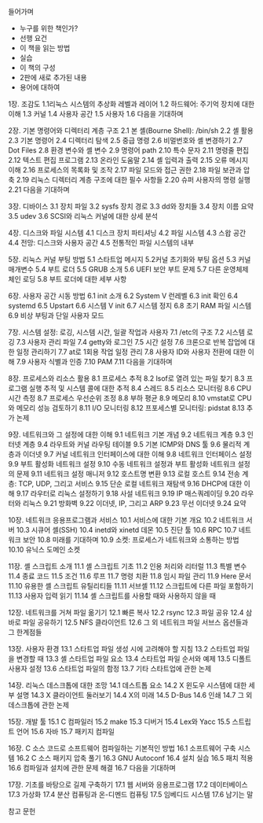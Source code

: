 

들어가며
- 누구를 위한 책인가?
- 선행 요건
- 이 책을 읽는 방법
- 실습
- 이 책의 구성
- 2판에 새로 추가된 내용
- 용어에 대하여

1장. 조감도
1.1리눅스 시스템의 추상화 레벨과 레이어
1.2 하드웨어: 주기억 장치에 대한 이해
1.3 커널
1.4 사용자 공간
1.5 사용자
1.6 다음을 기대하며

2장. 기본 명령어와 디렉터리 계층 구조
2.1 본 셸(Bourne Shell): /bin/sh
2.2 셸 활용
2.3 기본 명령어
2.4 디렉터리 탐색
2.5 중급 명령
2.6 비멀번호와 셸 변경하기
2.7 Dot Files
2.8 환경 변수와 셸 변수
2.9 명령어 path
2.10 특수 문자
2.11 명령줄 편집
2.12 텍스트 편집 프로그램
2.13 온라인 도움말
2.14 셸 입력과 출력
2.15 오류 메시지 이해
2.16 프로세스의 목록화 및 조작
2.17 파일 모드와 접근 권한
2.18 파일 보관과 압축
2.19 리눅스 디렉터리 계층 구조에 대한 필수 사항들
2.20 슈퍼 사용자의 명령 실행
2.21 다음을 기대하며

3장. 디바이스
3.1 장치 파일
3.2 sysfs 장치 경로
3.3 dd와 장치들
3.4 장치 이름 요약
3.5 udev
3.6 SCSI와 리눅스 커널에 대한 상세 분석

4장. 디스크와 파일 시스템
4.1 디스크 장치 파티셔닝
4.2 파일 시스템
4.3 스왑 공간
4.4 전망: 디스크와 사용자 공간
4.5 전통적인 파일 시스템의 내부

5장. 리눅스 커널 부팅 방법
5.1 스타트업 메시지
5.2커널 초기화와 부팅 옵션
5.3 커널 매개변수
5.4 부트 로더
5.5 GRUB 소개
5.6 UEFI 보안 부트 문제
5.7 다른 운영체제 체인 로딩
5.8 부트 로더에 대한 세부 사항

6장. 사용자 공간 시동 방법
6.1 init 소개
6.2 System V 런레벨
6.3 init 확인
6.4 systemd
6.5 Upstart
6.6 시스템 V init
6.7 시스템 정지
6.8 초기 RAM 파일 시스템
6.9 비상 부팅과 단일 사용자 모드

7장. 시스템 설정: 로깅, 시스템 시간, 일괄 작업과 사용자
7.1 /etc의 구조
7.2 시스템 로깅
7.3 사용자 관리 파일
7.4 getty와 로그인
7.5 시간 설정
7.6 크론으로 반복 잡업에 대한 일정 관리하기
7.7 at로 1회용 작업 일정 관리
7.8 사용자 ID와 사용자 전환에 대한 이해
7.9 사용자 식별과 인증
7.10 PAM
7.11 다음을 기대하며

8장. 프로세스와 리소스 활용
8.1 프로세스 추적
8.2 lsof로 열려 있는 파일 찾기
8.3 프로그램 실행 추적 및 시스템 콜에 대한 추적
8.4 스레드
8.5 리소스 모니터링
8.6 CPU 시간 측정
8.7 프로세스 우선순위 조정
8.8 부하 평균
8.9 메모리
8.10 vmstat로 CPU와 메모리 성능 검토하기
8.11 I/O 모니터링
8.12 프포세스별 모니터링: pidstat
8.13 추가 논제

9장. 네트워크와 그 설정에 대한 이해
9.1 네트워크 기본 개념
9.2 네트워크 계층
9.3 인터넷 계층
9.4 라우트와 커널 라우팅 테이블
9.5 기본 ICMP와 DNS 툴
9.6 물리적 계층과 이더넷
9.7 커널 네트워크 인터페이스에 대한 이해
9.8 네트워크 인터페이스 설정
9.9 부트 활성화 네트워크 설정
9.10 수동 네트워크 설정과 부트 활성화 네트워크 설정의 문제
9.11 네트워크 설정 매니저
9.12 호스트명 변환
9.13 로컬 호스트
9.14 전송 계층: TCP, UDP, 그리고 서비스
9.15 단순 로컬 네트워크 재탐색
9.16 DHCP에 대한 이해
9.17 라우터로 리눅스 설정하기
9.18 사설 네트워크
9.19 IP 매스쿼레이딩
9.20 라우터와 리눅스
9.21 방화벽
9.22 이더넷, IP, 그리고 ARP
9.23 무선 이더넷
9.24 요약

10장. 네트워크 응용프로그램과 서비스
10.1 서비스에 대한 기본 개요
10.2 네트워크 서버
10.3 시큐어 셸(SSH)
10.4 inetd와 xinetd 데몬
10.5 진단 툴
10.6 RPC
10.7 네트워크 보안
10.8 미래를 기대하며
10.9 소켓: 프로세스가 네트워크와 소통하는 방법
10.10 유닉스 도메인 소켓

11장. 셸 스크립트 소개
11.1 셸 스크립트 기초
11.2 인용 처리와 리터럴
11.3 특별 변수
11.4 종료 코드
11.5 조건
11.6 루프
11.7 명령 치환
11.8 임시 파일 관리
11.9 Here 문서
11.10 유용한 셸 스크립트 유틸리티들
11.11 서브셸
11.12 스크립트에 다른 파일 포함하기
11.13 사용자 입력 읽기
11.14 셸 스크립트를 사용할 때와 사용하지 않을 때

12장. 네트워크를 거쳐 파일 옮기기
12.1 빠른 복사
12.2 rsync
12.3 파일 공유
12.4 삼바로 파일 공유하기
12.5 NFS 클라이언트
12.6 그 외 네트워크 파일 서브스 옵션들과 그 한계점들

13장. 사용자 환경
13.1 스타트업 파일 생성 시에 고려해야 할 지침
13.2 스타트업 파일을 변경할 때
13.3 셸 스타트업 파일 요소
13.4 스타트업 파일 순서와 예제
13.5 디폴트 사용자 설정
13.6 스타트업 파일의 함정
13.7 기타 스타트업에 관한 논제

14장. 리눅스 데스크톱에 대한 조망
14.1 데스트톱 요소
14.2 X 윈도우 시스템에 대한 세부 설명
14.3 X 클라이언트 둘러보기
14.4 X의 미래
14.5 D-Bus
14.6 인쇄
14.7 그 외 데스크톱에 관한 논제

15장. 개발 툴
15.1 C 컴파일러
15.2 make
15.3 디버거
15.4 Lex와 Yacc
15.5 스트립트 언어
15.6 자바
15.7 패키지 컴파일

16장. C 소스 코드로 소프트웨어 컴파일하는 기본적인 방법
16.1 소프트웨어 구축 시스템
16.2 C 소스 패키지 압축 풀기
16.3 GNU Autoconf
16.4 설치 실습
16.5 패치 적용
16.6 컴파일과 설치에 관한 문제 해결
16.7 다음을 기대하며

17장. 기초를 바탕으로 길제 구축하기
17.1 웹 서버와 응용프로그램
17.2 데이터베이스
17.3 가상화
17.4 분산 컴퓨팅과 온-디멘드 컴퓨팅
17.5 임베디드 시스템
17.6 남기는 말

참고 문헌

